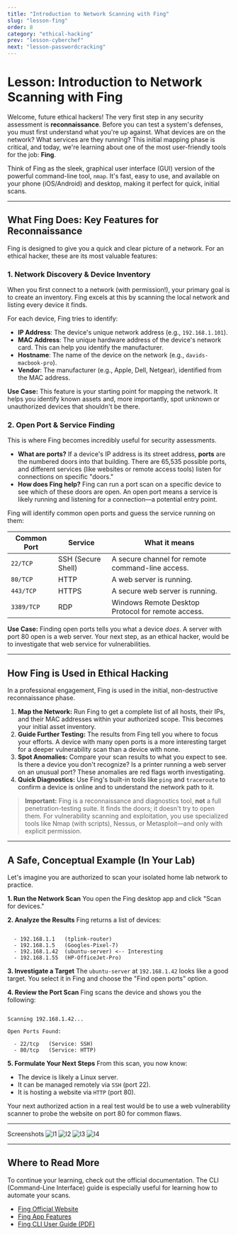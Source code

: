```yaml
---
title: "Introduction to Network Scanning with Fing"
slug: "lesson-fing"
order: 8
category: "ethical-hacking"
prev: "lesson-cyberchef"
next: "lesson-passwordcracking"
---
```


# Lesson: Introduction to Network Scanning with Fing

Welcome, future ethical hackers! The very first step in any security assessment is **reconnaissance**. Before you can test a system's defenses, you must first understand what you're up against. What devices are on the network? What services are they running? This initial mapping phase is critical, and today, we're learning about one of the most user-friendly tools for the job: **Fing**.

Think of Fing as the sleek, graphical user interface (GUI) version of the powerful command-line tool, `nmap`. It's fast, easy to use, and available on your phone (iOS/Android) and desktop, making it perfect for quick, initial scans.

---

## What Fing Does: Key Features for Reconnaissance

Fing is designed to give you a quick and clear picture of a network. For an ethical hacker, these are its most valuable features:

### 1. Network Discovery & Device Inventory

When you first connect to a network (with permission!), your primary goal is to create an inventory. Fing excels at this by scanning the local network and listing every device it finds.

For each device, Fing tries to identify:
* **IP Address**: The device's unique network address (e.g., `192.168.1.101`).
* **MAC Address**: The unique hardware address of the device's network card. This can help you identify the manufacturer.
* **Hostname**: The name of the device on the network (e.g., `davids-macbook-pro`).
* **Vendor**: The manufacturer (e.g., Apple, Dell, Netgear), identified from the MAC address.

**Use Case:** This feature is your starting point for mapping the network. It helps you identify known assets and, more importantly, spot unknown or unauthorized devices that shouldn't be there.

### 2. Open Port & Service Finding

This is where Fing becomes incredibly useful for security assessments.

* **What are ports?** If a device's IP address is its street address, **ports** are the numbered doors into that building. There are 65,535 possible ports, and different services (like websites or remote access tools) listen for connections on specific "doors."
* **How does Fing help?** Fing can run a port scan on a specific device to see which of these doors are open. An open port means a service is likely running and listening for a connection—a potential entry point.

Fing will identify common open ports and guess the service running on them:

| Common Port | Service        | What it means                                      |
|-------------|----------------|----------------------------------------------------|
| `22/TCP`    | SSH (Secure Shell) | A secure channel for remote command-line access.   |
| `80/TCP`    | HTTP           | A web server is running.                           |
| `443/TCP`   | HTTPS          | A secure web server is running.                    |
| `3389/TCP`  | RDP            | Windows Remote Desktop Protocol for remote access. |

**Use Case:** Finding open ports tells you what a device *does*. A server with port 80 open is a web server. Your next step, as an ethical hacker, would be to investigate that web service for vulnerabilities.

---

## How Fing is Used in Ethical Hacking

In a professional engagement, Fing is used in the initial, non-destructive reconnaissance phase.

1.  **Map the Network:** Run Fing to get a complete list of all hosts, their IPs, and their MAC addresses within your authorized scope. This becomes your initial asset inventory.
2.  **Guide Further Testing:** The results from Fing tell you where to focus your efforts. A device with many open ports is a more interesting target for a deeper vulnerability scan than a device with none.
3.  **Spot Anomalies:** Compare your scan results to what you expect to see. Is there a device you don't recognize? Is a printer running a web server on an unusual port? These anomalies are red flags worth investigating.
4.  **Quick Diagnostics:** Use Fing's built-in tools like `ping` and `traceroute` to confirm a device is online and to understand the network path to it.

> **Important:** Fing is a reconnaissance and diagnostics tool, **not** a full penetration-testing suite. It finds the doors; it doesn't try to open them. For vulnerability scanning and exploitation, you use specialized tools like Nmap (with scripts), Nessus, or Metasploit—and only with explicit permission.

---

## A Safe, Conceptual Example (In Your Lab)

Let's imagine you are authorized to scan your isolated home lab network to practice.

**1. Run the Network Scan**
You open the Fing desktop app and click "Scan for devices."

**2. Analyze the Results**
Fing returns a list of devices:
```

  - 192.168.1.1   (tplink-router)
  - 192.168.1.5   (Googles-Pixel-7)
  - 192.168.1.42  (ubuntu-server) <-- Interesting
  - 192.168.1.55  (HP-OfficeJet-Pro)

```

**3. Investigate a Target**
The `ubuntu-server` at `192.168.1.42` looks like a good target. You select it in Fing and choose the "Find open ports" option.

**4. Review the Port Scan**
Fing scans the device and shows you the following:
```

Scanning 192.168.1.42...

Open Ports Found:

  - 22/tcp   (Service: SSH)
  - 80/tcp   (Service: HTTP)

```

**5. Formulate Your Next Steps**
From this scan, you now know:
* The device is likely a Linux server.
* It can be managed remotely via `SSH` (port 22).
* It is hosting a website via `HTTP` (port 80).

Your next authorized action in a real test would be to use a web vulnerability scanner to probe the website on port 80 for common flaws.

---
Screenshots
![l1](../imgs/l1.png)
![l2](../imgs/l2.png)
![l3](../imgs/l3.png)
![l4](../imgs/l4.png)

---
## Where to Read More

To continue your learning, check out the official documentation. The CLI (Command-Line Interface) guide is especially useful for learning how to automate your scans.

* [Fing Official Website](https://www.fing.com/)
* [Fing App Features](https://www.fing.com/products/fing-app)
* [Fing CLI User Guide (PDF)](https://www.fing.com/images/uploads/fing-cli-user-guide.pdf)
